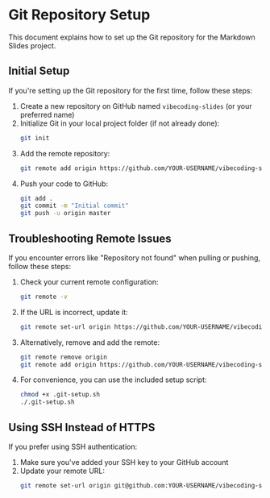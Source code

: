 # Git Repository Setup

This document explains how to set up the Git repository for the Markdown Slides project.

## Initial Setup

If you're setting up the Git repository for the first time, follow these steps:

1. Create a new repository on GitHub named `vibecoding-slides` (or your preferred name)
2. Initialize Git in your local project folder (if not already done):
   ```bash
   git init
   ```
3. Add the remote repository:
   ```bash
   git remote add origin https://github.com/YOUR-USERNAME/vibecoding-slides.git
   ```
4. Push your code to GitHub:
   ```bash
   git add .
   git commit -m "Initial commit"
   git push -u origin master
   ```

## Troubleshooting Remote Issues

If you encounter errors like "Repository not found" when pulling or pushing, follow these steps:

1. Check your current remote configuration:
   ```bash
   git remote -v
   ```

2. If the URL is incorrect, update it:
   ```bash
   git remote set-url origin https://github.com/YOUR-USERNAME/vibecoding-slides.git
   ```

3. Alternatively, remove and add the remote:
   ```bash
   git remote remove origin
   git remote add origin https://github.com/YOUR-USERNAME/vibecoding-slides.git
   ```

4. For convenience, you can use the included setup script:
   ```bash
   chmod +x .git-setup.sh
   ./.git-setup.sh
   ```

## Using SSH Instead of HTTPS

If you prefer using SSH authentication:

1. Make sure you've added your SSH key to your GitHub account
2. Update your remote URL:
   ```bash
   git remote set-url origin git@github.com:YOUR-USERNAME/vibecoding-slides.git
   ```
